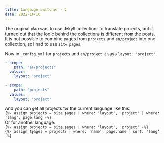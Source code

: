```yaml
---
title: Language switcher - 2
date: 2022-10-10
---
```

The original plan was to use Jekyll collections to translate projects, but it turned out that the logic behind the collections is different from the posts.  
It is not possible to combine pages from `projects` and `en/project` into one collection, so I had to use `site.pages`.
<!--more-->
Now in `_config.yml` for `projects` and `en/project` it says `layout: "project"`.

```yml
- scope:
    path: "en/projects"
  values:
    layout: "project"

- scope:
    path: "projects"
  values:
    layout: "project"
```

And you can get all projects for the current language like this:  
`{%- assign projects = site.pages | where: 'layout', 'project' | where: 'lang', page.lang -%}`  
Or for another language:  
`{%- assign projects = site.pages | where: 'layout', 'project' -%}`  
`{%- assign tpages = projects | where: 'name', page.name | sort: 'lang' -%}`
